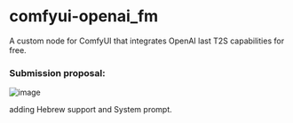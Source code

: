 # comfyui-openai_fm
 A custom node for ComfyUI that integrates OpenAI last T2S capabilities for free.

 ### Submission proposal:
![image](https://github.com/user-attachments/assets/24fa50dc-f624-415e-b519-48f4682f2c2a)

 adding Hebrew support and System prompt.
